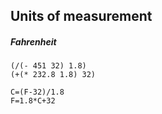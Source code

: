 ## Units of measurement
##### Fahrenheit
```
(/(- 451 32) 1.8)
(+(* 232.8 1.8) 32)

C=(F-32)/1.8
F=1.8*C+32
```
